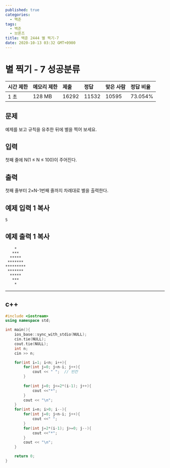 ```yaml
---
published: true
categories:
  - 백준
tags:
  - 백준
  - 브론즈
title: 백준 2444 별 찍기-7
date: 2020-10-13 03:32 GMT+0900
---
```




# 별 찍기 - 7 성공분류

| 시간 제한 | 메모리 제한 | 제출  | 정답  | 맞은 사람 | 정답 비율 |
| :-------- | :---------- | :---- | :---- | :-------- | :-------- |
| 1 초      | 128 MB      | 16292 | 11532 | 10595     | 73.054%   |

## 문제

예제를 보고 규칙을 유추한 뒤에 별을 찍어 보세요.

## 입력

첫째 줄에 N(1 ≤ N ≤ 100)이 주어진다.

## 출력

첫째 줄부터 2×N-1번째 줄까지 차례대로 별을 출력한다.

## 예제 입력 1 복사

```
5
```

## 예제 출력 1 복사

```
    *
   ***
  *****
 *******
*********
 *******
  *****
   ***
    *
```

----



## c++



```c++
#include <iostream>
using namespace std;

int main(){
    ios_base::sync_with_stdio(NULL);
    cin.tie(NULL);
    cout.tie(NULL);
    int n;
    cin >> n;

    for(int i=1; i<n; i++){
        for(int j=0; j<n-i; j++){
            cout << " ";  // 빈칸
        }
    
        for(int j=0; j<=2*(i-1); j++){
            cout <<"*";
        }
        cout << "\n";
    }
    for(int i=n; i>0; i--){
        for(int j=0; j<n-i; j++){
            cout <<" ";
        }
        for(int j=2*(i-1); j>=0; j--){
            cout <<"*";
        }
        cout << "\n";
    }

    return 0;
}
```



